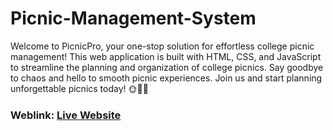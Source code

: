 # Picnic-Management-System
Welcome to PicnicPro, your one-stop solution for effortless college picnic management! This web application is built with HTML, CSS, and JavaScript to streamline the planning and organization of college picnics. Say goodbye to chaos and hello to smooth picnic experiences. Join us and start planning unforgettable picnics today! 🌞🌲🎉
<br>
### Weblink: [Live Website](https://main--steady-swan-1fbb33.netlify.app/)
